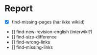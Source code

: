 # Report #
- [x] find-missing-pages          (har ikke wikiid)
- [] find-new-revision-english   (interwiki?)
- [] find-size-difference
- [] find-wrong-links
- [] find-missing-links
